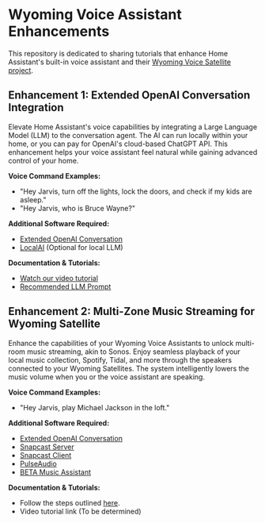 # Wyoming Voice Assistant Enhancements

This repository is dedicated to sharing tutorials that enhance Home Assistant's built-in voice assistant and their [Wyoming Voice Satellite project](https://github.com/rhasspy/wyoming-satellite).

## Enhancement 1: Extended OpenAI Conversation Integration

Elevate Home Assistant's voice capabilities by integrating a Large Language Model (LLM) to the conversation agent.  The AI can run locally within your home, or you can pay for OpenAI's cloud-based ChatGPT API. This enhancement helps your voice assistant feel natural while gaining advanced control of your home.

**Voice Command Examples:**
- "Hey Jarvis, turn off the lights, lock the doors, and check if my kids are asleep."
- "Hey Jarvis, who is Bruce Wayne?"

**Additional Software Required:**
- [Extended OpenAI Conversation](https://github.com/jekalmin/extended_openai_conversation)
- [LocalAI](https://localai.io/) (Optional for local LLM)

**Documentation & Tutorials:**
- [Watch our video tutorial](https://www.youtube.com/watch?v=pAKqKTkx5X4)
- [Recommended LLM Prompt](https://github.com/FutureProofHomes/wyoming-enhancements/blob/main/extended_openai_conversation/recommended_prompt.txt)

## Enhancement 2: Multi-Zone Music Streaming for Wyoming Satellite

Enhance the capabilities of your Wyoming Voice Assistants to unlock multi-room music streaming, akin to Sonos. Enjoy seamless playback of your local music collection, Spotify, Tidal, and more through the speakers connected to your Wyoming Satellites. The system intelligently lowers the music volume when you or the voice assistant are speaking.

**Voice Command Examples:**
- "Hey Jarvis, play Michael Jackson in the loft."

**Additional Software Required:**
- [Extended OpenAI Conversation](https://github.com/jekalmin/extended_openai_conversation)
- [Snapcast Server](https://github.com/Art-Ev/addon-snapserver)
- [Snapcast Client](https://github.com/badaix/snapcast)
- [PulseAudio](https://www.freedesktop.org/wiki/Software/PulseAudio/)
- [BETA Music Assistant](https://github.com/music-assistant/hass-music-assistant)

**Documentation & Tutorials:**
- Follow the steps outlined [here](https://github.com/FutureProofHomes/wyoming-enhancements/tree/main/snapcast/docs).
- Video tutorial link (To be determined)
